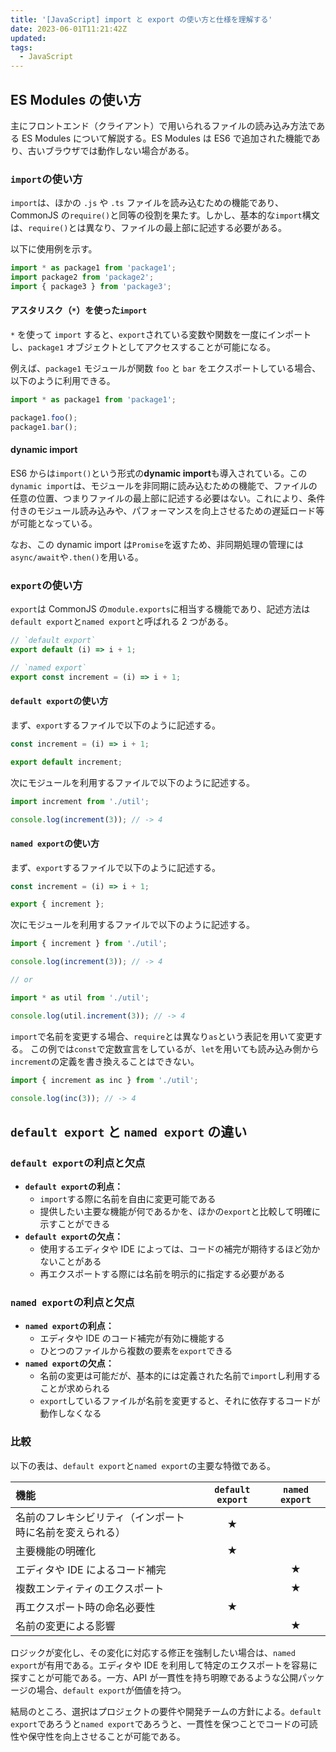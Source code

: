 ```yaml
---
title: '[JavaScript] import と export の使い方と仕様を理解する'
date: 2023-06-01T11:21:42Z
updated:
tags:
  - JavaScript
---
```


## ES Modules の使い方

主にフロントエンド（クライアント）で用いられるファイルの読み込み方法である ES Modules について解説する。ES Modules は ES6 で追加された機能であり、古いブラウザでは動作しない場合がある。

### `import`の使い方

`import`は、ほかの `.js` や `.ts` ファイルを読み込むための機能であり、CommonJS の`require()`と同等の役割を果たす。しかし、基本的な`import`構文は、`require()`とは異なり、ファイルの最上部に記述する必要がある。

以下に使用例を示す。

```js
import * as package1 from 'package1';
import package2 from 'package2';
import { package3 } from 'package3';
```

#### アスタリスク（`*`）を使った`import`

`*` を使って `import` すると、`export`されている変数や関数を一度にインポートし、`package1` オブジェクトとしてアクセスすることが可能になる。

例えば、`package1` モジュールが関数 `foo` と `bar` をエクスポートしている場合、以下のように利用できる。

```js
import * as package1 from 'package1';

package1.foo();
package1.bar();
```

#### dynamic import

ES6 からは`import()`という形式の**dynamic import**も導入されている。この`dynamic import`は、モジュールを非同期に読み込むための機能で、ファイルの任意の位置、つまりファイルの最上部に記述する必要はない。これにより、条件付きのモジュール読み込みや、パフォーマンスを向上させるための遅延ロード等が可能となっている。

なお、この dynamic import は`Promise`を返すため、非同期処理の管理には`async/await`や`.then()`を用いる。

### `export`の使い方

`export`は CommonJS の`module.exports`に相当する機能であり、記述方法は`default export`と`named export`と呼ばれる 2 つがある。

```js
// `default export`
export default (i) => i + 1;

// `named export`
export const increment = (i) => i + 1;
```

#### `default export`の使い方

まず、`export`するファイルで以下のように記述する。

```js
const increment = (i) => i + 1;

export default increment;
```

次にモジュールを利用するファイルで以下のように記述する。

```js
import increment from './util';

console.log(increment(3)); // -> 4
```

#### `named export`の使い方

まず、`export`するファイルで以下のように記述する。

```js
const increment = (i) => i + 1;

export { increment };
```

次にモジュールを利用するファイルで以下のように記述する。

```js
import { increment } from './util';

console.log(increment(3)); // -> 4

// or

import * as util from './util';

console.log(util.increment(3)); // -> 4
```

`import`で名前を変更する場合、`require`とは異なり`as`という表記を用いて変更する。
この例では`const`で定数宣言をしているが、`let`を用いても読み込み側から`increment`の定義を書き換えることはできない。

```js
import { increment as inc } from './util';

console.log(inc(3)); // -> 4
```

## `default export` と `named export` の違い

### `default export`の利点と欠点

- **`default export`の利点：**
  - `import`する際に名前を自由に変更可能である
  - 提供したい主要な機能が何であるかを、ほかの`export`と比較して明確に示すことができる
- **`default export`の欠点：**
  - 使用するエディタや IDE によっては、コードの補完が期待するほど効かないことがある
  - 再エクスポートする際には名前を明示的に指定する必要がある

### `named export`の利点と欠点

- **`named export`の利点：**
  - エディタや IDE のコード補完が有効に機能する
  - ひとつのファイルから複数の要素を`export`できる
- **`named export`の欠点：**
  - 名前の変更は可能だが、基本的には定義された名前で`import`し利用することが求められる
  - `export`しているファイルが名前を変更すると、それに依存するコードが動作しなくなる

### 比較

以下の表は、`default export`と`named export`の主要な特徴である。

| 機能                                                     | `default export` | `named export` |
| :------------------------------------------------------- | :--------------: | :------------: |
| 名前のフレキシビリティ（インポート時に名前を変えられる） |        ★         |                |
| 主要機能の明確化                                         |        ★         |                |
| エディタや IDE によるコード補完                          |                  |       ★        |
| 複数エンティティのエクスポート                           |                  |       ★        |
| 再エクスポート時の命名必要性                             |        ★         |                |
| 名前の変更による影響                                     |                  |       ★        |

ロジックが変化し、その変化に対応する修正を強制したい場合は、`named export`が有用である。エディタや IDE を利用して特定のエクスポートを容易に探すことが可能である。一方、API が一貫性を持ち明瞭であるような公開パッケージの場合、`default export`が価値を持つ。

結局のところ、選択はプロジェクトの要件や開発チームの方針による。`default export`であろうと`named export`であろうと、一貫性を保つことでコードの可読性や保守性を向上させることが可能である。
